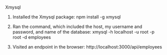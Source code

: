 Xmysql

1. Installed the Xmysql package:
	npm install -g xmysql

2. Ran the command, which included the host, my username and password, and name of the database:
	xmysql -h localhost -u root -p root -d employees

3. Visited an endpoint in the browser:
	http://localhost:3000/api/employees